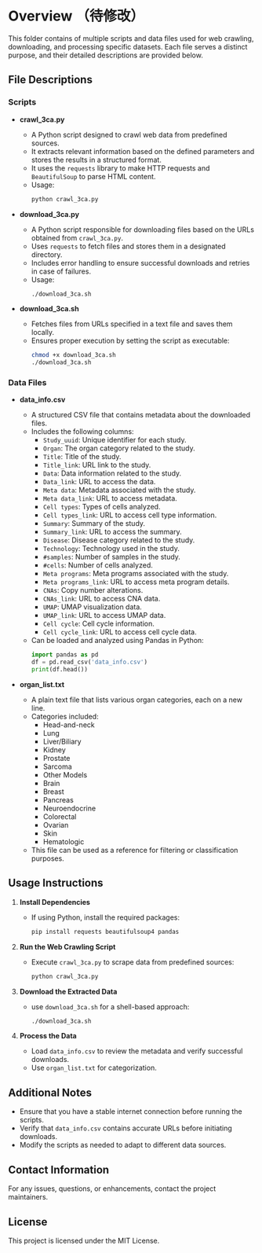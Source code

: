 # Overview （待修改）

This folder contains of multiple scripts and data files used for web crawling, downloading, and processing specific datasets. Each file serves a distinct purpose, and their detailed descriptions are provided below.

## File Descriptions

### Scripts

- **crawl_3ca.py**
  - A Python script designed to crawl web data from predefined sources.
  - It extracts relevant information based on the defined parameters and stores the results in a structured format.
  - It uses the `requests` library to make HTTP requests and `BeautifulSoup` to parse HTML content.
  - Usage:
    ```sh
    python crawl_3ca.py
    ```

- **download_3ca.py**
  - A Python script responsible for downloading files based on the URLs obtained from `crawl_3ca.py`.
  - Uses `requests` to fetch files and stores them in a designated directory.
  - Includes error handling to ensure successful downloads and retries in case of failures.
  - Usage:
    ```sh
    ./download_3ca.sh
    ```

- **download_3ca.sh**
  - Fetches files from URLs specified in a text file and saves them locally.
  - Ensures proper execution by setting the script as executable:
    ```sh
    chmod +x download_3ca.sh
    ./download_3ca.sh
    ```

### Data Files

- **data_info.csv**
  - A structured CSV file that contains metadata about the downloaded files.
  - Includes the following columns:
    - `Study_uuid`: Unique identifier for each study.
    - `Organ`: The organ category related to the study.
    - `Title`: Title of the study.
    - `Title_link`: URL link to the study.
    - `Data`: Data information related to the study.
    - `Data_link`: URL to access the data.
    - `Meta data`: Metadata associated with the study.
    - `Meta data_link`: URL to access metadata.
    - `Cell types`: Types of cells analyzed.
    - `Cell types_link`: URL to access cell type information.
    - `Summary`: Summary of the study.
    - `Summary_link`: URL to access the summary.
    - `Disease`: Disease category related to the study.
    - `Technology`: Technology used in the study.
    - `#samples`: Number of samples in the study.
    - `#cells`: Number of cells analyzed.
    - `Meta programs`: Meta programs associated with the study.
    - `Meta programs_link`: URL to access meta program details.
    - `CNAs`: Copy number alterations.
    - `CNAs_link`: URL to access CNA data.
    - `UMAP`: UMAP visualization data.
    - `UMAP_link`: URL to access UMAP data.
    - `Cell cycle`: Cell cycle information.
    - `Cell cycle_link`: URL to access cell cycle data.
  - Can be loaded and analyzed using Pandas in Python:
    ```python
    import pandas as pd
    df = pd.read_csv('data_info.csv')
    print(df.head())
    ```

- **organ_list.txt**
  - A plain text file that lists various organ categories, each on a new line.
  - Categories included:
    - Head-and-neck
    - Lung
    - Liver/Biliary
    - Kidney
    - Prostate
    - Sarcoma
    - Other Models
    - Brain
    - Breast
    - Pancreas
    - Neuroendocrine
    - Colorectal
    - Ovarian
    - Skin
    - Hematologic
  - This file can be used as a reference for filtering or classification purposes.

## Usage Instructions

1. **Install Dependencies**
   - If using Python, install the required packages:
     ```sh
     pip install requests beautifulsoup4 pandas
     ```

2. **Run the Web Crawling Script**
   - Execute `crawl_3ca.py` to scrape data from predefined sources:
     ```sh
     python crawl_3ca.py
     ```

3. **Download the Extracted Data**
   - use `download_3ca.sh` for a shell-based approach:
     ```sh
     ./download_3ca.sh
     ```

4. **Process the Data**
   - Load `data_info.csv` to review the metadata and verify successful downloads.
   - Use `organ_list.txt` for categorization.

## Additional Notes
- Ensure that you have a stable internet connection before running the scripts.
- Verify that `data_info.csv` contains accurate URLs before initiating downloads.
- Modify the scripts as needed to adapt to different data sources.

## Contact Information
For any issues, questions, or enhancements, contact the project maintainers.

## License
This project is licensed under the MIT License.

